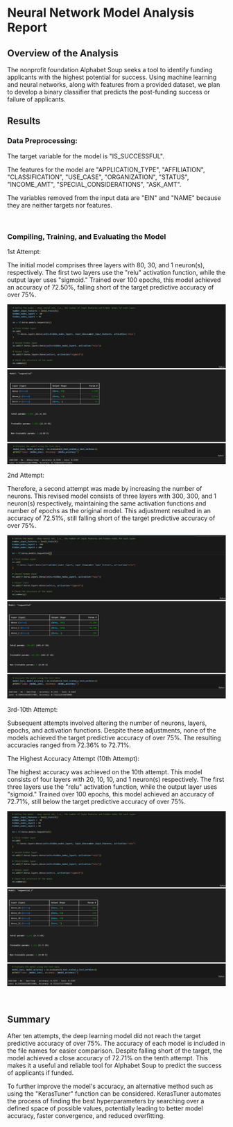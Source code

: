 # Neural Network Model Analysis Report

## Overview of the Analysis
The nonprofit foundation Alphabet Soup seeks a tool to identify funding applicants with the highest potential for success. Using machine learning and neural networks, along with features from a provided dataset, we plan to develop a binary classifier that predicts the post-funding success or failure of applicants.
<br/>

## Results

### Data Preprocessing:
The target variable for the model is "IS_SUCCESSFUL".

The features for the model are "APPLICATION_TYPE", "AFFILIATION", "CLASSIFICATION", "USE_CASE", "ORGANIZATION", "STATUS", "INCOME_AMT", "SPECIAL_CONSIDERATIONS", "ASK_AMT".

The variables removed from the input data are "EIN" and "NAME" because they are neither targets nor features.

<br/>

### Compiling, Training, and Evaluating the Model
1st Attempt:

The initial model comprises three layers with 80, 30, and 1 neuron(s), respectively. The first two layers use the "relu" activation function, while the output layer uses "sigmoid." Trained over 100 epochs, this model achieved an accuracy of 72.50%, falling short of the target predictive accuracy of over 75%.

![alt text](https://github.com/Anton0Lee/Deep-learning-challenge/blob/main/Images/Attempt%201%20(Codes).png)
![alt text](https://github.com/Anton0Lee/Deep-learning-challenge/blob/main/Images/Attempt%201%20(Neurons).png)
![alt text](https://github.com/Anton0Lee/Deep-learning-challenge/blob/main/Images/Attempt%201%20(Accuracy).png)

2nd Attempt:

Therefore, a second attempt was made by increasing the number of neurons. This revised model consists of three layers with 300, 300, and 1 neuron(s) respectively, maintaining the same activation functions and number of epochs as the original model. This adjustment resulted in an accuracy of 72.51%, still falling short of the target predictive accuracy of over 75%.

![alt text](https://github.com/Anton0Lee/Deep-learning-challenge/blob/main/Images/Attempt%202%20(Codes).png)
![alt text](https://github.com/Anton0Lee/Deep-learning-challenge/blob/main/Images/Attempt%202%20(Neurons).png)
![alt text](https://github.com/Anton0Lee/Deep-learning-challenge/blob/main/Images/Attempt%202%20(Accuracy).png)

3rd-10th Attempt:

Subsequent attempts involved altering the number of neurons, layers, epochs, and activation functions. Despite these adjustments, none of the models achieved the target predictive accuracy of over 75%. The resulting accuracies ranged from 72.36% to 72.71%.

The Highest Accuracy Attempt (10th Attempt):

The highest accuracy was achieved on the 10th attempt. This model consists of four layers with 20, 10, 10, and 1 neuron(s) respectively. The first three layers use the "relu" activation function, while the output layer uses "sigmoid." Trained over 100 epochs, this model achieved an accuracy of 72.71%, still below the target predictive accuracy of over 75%.

![alt text](https://github.com/Anton0Lee/Deep-learning-challenge/blob/main/Images/Attempt%2010%20(Codes).png)
![alt text](https://github.com/Anton0Lee/Deep-learning-challenge/blob/main/Images/Attempt%2010%20(Neurons).png)
![alt text](https://github.com/Anton0Lee/Deep-learning-challenge/blob/main/Images/Attempt%2010%20(Accuracy).png)


<br/>

## Summary
After ten attempts, the deep learning model did not reach the target predictive accuracy of over 75%. The accuracy of each model is included in the file names for easier comparison. Despite falling short of the target, the model achieved a close accuracy of 72.71% on the tenth attempt. This makes it a useful and reliable tool for Alphabet Soup to predict the success of applicants if funded.

To further improve the model's accuracy, an alternative method such as using the "KerasTuner" function can be considered. KerasTuner automates the process of finding the best hyperparameters by searching over a defined space of possible values, potentially leading to better model accuracy, faster convergence, and reduced overfitting.

